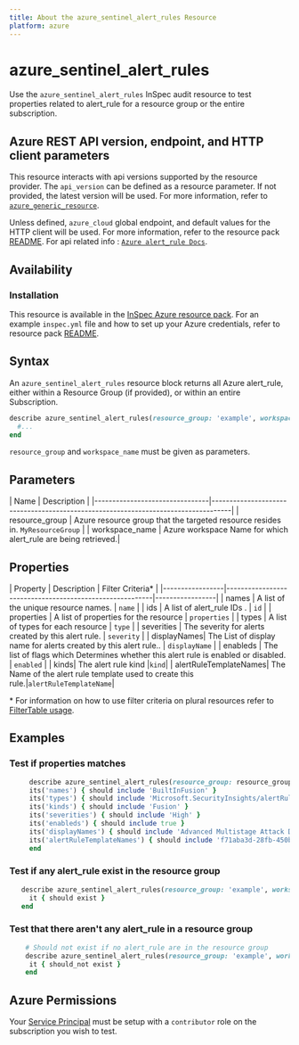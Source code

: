 ```yaml
---
title: About the azure_sentinel_alert_rules Resource
platform: azure
---
```


# azure_sentinel_alert_rules

Use the `azure_sentinel_alert_rules` InSpec audit resource to test properties related to alert_rule for a resource group or the entire subscription.

## Azure REST API version, endpoint, and HTTP client parameters

This resource interacts with api versions supported by the resource provider.
The `api_version` can be defined as a resource parameter.
If not provided, the latest version will be used.
For more information, refer to [`azure_generic_resource`](azure_generic_resource.md).

Unless defined, `azure_cloud` global endpoint, and default values for the HTTP client will be used.
For more information, refer to the resource pack [README](../../README.md).
For api related info : [`Azure alert_rule Docs`](https://docs.microsoft.com/en-us/rest/api/securityinsights/alert-rules/list).
## Availability

### Installation

This resource is available in the [InSpec Azure resource pack](https://github.com/inspec/inspec-azure).
For an example `inspec.yml` file and how to set up your Azure credentials, refer to resource pack [README](../../README.md#Service-Principal).

## Syntax

An `azure_sentinel_alert_rules` resource block returns all Azure alert_rule, either within a Resource Group (if provided), or within an entire Subscription.

```ruby
describe azure_sentinel_alert_rules(resource_group: 'example', workspace_name: 'fn') do
  #...
end
```
`resource_group` and `workspace_name` must be given as parameters.


## Parameters

| Name                           | Description                                                                       |
    |--------------------------------|-----------------------------------------------------------------------------------|
| resource_group                 | Azure resource group that the targeted resource resides in. `MyResourceGroup`     |
| workspace_name | Azure workspace Name for which alert_rule are being retrieved.|

## Properties

| Property        | Description                                            | Filter Criteria<superscript>*</superscript> |
    |-----------------|---------------------------------------------------------|-----------------|
| names           | A list of the unique resource names.                    | `name`          |
| ids             | A list of alert_rule IDs .                       | `id`            |
| properties      | A list of properties for the resource                   | `properties`          |
| types      | A list of types for each resource              | `type`          |
| severities | The severity for alerts created by this alert rule.                                 | `severity` |
| displayNames| The List of display name for alerts created by this alert rule.. | `displayName` |
| enableds | The list of flags which Determines whether this alert rule is enabled or disabled. | `enabled` |
| kinds| The alert rule kind |`kind`|
| alertRuleTemplateNames| The Name of the alert rule template used to create this rule.|`alertRuleTemplateName`|

<superscript>*</superscript> For information on how to use filter criteria on plural resources refer to [FilterTable usage](https://github.com/inspec/inspec/blob/master/dev-docs/filtertable-usage.md).

## Examples

### Test if properties matches

 ```ruby
      describe azure_sentinel_alert_rules(resource_group: resource_group, workspace_name: workspace_name) do
      its('names') { should include 'BuiltInFusion' }
      its('types') { should include 'Microsoft.SecurityInsights/alertRules' }
      its('kinds') { should include 'Fusion' }
      its('severities') { should include 'High' }
      its('enableds') { should include true }
      its('displayNames') { should include 'Advanced Multistage Attack Detection' }
      its('alertRuleTemplateNames') { should include 'f71aba3d-28fb-450b-b192-4e76a83015c8' }
      end
 ```

### Test if any alert_rule exist in the resource group

 ```ruby
    describe azure_sentinel_alert_rules(resource_group: 'example', workspace_name: 'fn') do
      it { should exist }
    end
 ```
### Test that there aren't any alert_rule in a resource group

 ```ruby
     # Should not exist if no alert_rule are in the resource group
     describe azure_sentinel_alert_rules(resource_group: 'example', workspace_name: 'fake') do
      it { should_not exist }
     end
 ```
## Azure Permissions

Your [Service Principal](https://docs.microsoft.com/en-us/azure/azure-resource-manager/resource-group-create-service-principal-portal) must be setup with a `contributor` role on the subscription you wish to test.
